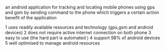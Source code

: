 an android application for tracking and locating mobile phones using gps and gsm 
by sending command to the phone which triggers a certain action 
benefit of the application

1 uses readily available resources and technology (gps,gsm and android devices)
2 does not require active internet connection on both phone
3 easy to use (the hard part is automated )
4 support 98% of android devices 
5 well optimised to manage android resources
